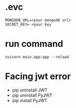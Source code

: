 # .evc

```
MONGODB_URL=<your mongodb url>
SECRET_KEY= <your key
```

# run command

```
uvicorn main.app:app --reload
```

# Facing jwt error

- pip uninstall JWT
- pip uninstall PyJWT
- pip install PyJWT  
